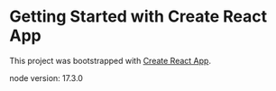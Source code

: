 # Getting Started with Create React App

This project was bootstrapped with [Create React App](https://github.com/facebook/create-react-app).

node version: 17.3.0 

